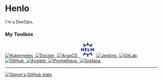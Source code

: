 # Henlo

I'm a DevOps.

### My Toolbox

<p align="left">
  <a href="https://kubernetes.io/">
    <img src="https://cdn.jsdelivr.net/gh/devicons/devicon/icons/kubernetes/kubernetes-plain.svg" alt="Kubernetes" width="50" height="50"/>&nbsp;
  </a><a href="https://www.docker.com/">
    <img src="https://cdn.jsdelivr.net/gh/devicons/devicon/icons/docker/docker-plain.svg" alt="Docker" width="50" height="50"/>&nbsp;
  </a><a href="https://argoproj.github.io/">
    <img src="https://cdn.jsdelivr.net/gh/devicons/devicon/icons/argocd/argocd-original.svg" alt="ArgoCD" width="50" height="50"/>&nbsp;
  </a><a href="https://helm.sh/">
    <img src="https://raw.githubusercontent.com/cncf/artwork/master/projects/helm/icon/color/helm-icon-color.svg" alt="Helm" width="50" height="50"/>
  </a><a href="https://www.jenkins.io/">
    <img src="https://cdn.jsdelivr.net/gh/devicons/devicon/icons/jenkins/jenkins-original.svg" alt="Jenkins" width="50" height="50"/>&nbsp;
  </a><a href="https://www.gitlab.com/">
    <img src="https://cdn.jsdelivr.net/gh/devicons/devicon/icons/gitlab/gitlab-original.svg" alt="GitLab" width="50" height="50"/>&nbsp;
  </a><a href="https://www.github.com/">
    <img src="https://cdn.jsdelivr.net/gh/devicons/devicon/icons/github/github-original.svg" alt="GitHub" width="50" height="50"/>&nbsp;
  </a><a href="https://www.ansible.com/">
    <img src="https://cdn.jsdelivr.net/gh/devicons/devicon/icons/ansible/ansible-original.svg" alt="Ansible" width="50" height="50"/>&nbsp;
  </a><a href="https://www.prometheus.com/">
    <img src="https://cdn.jsdelivr.net/gh/devicons/devicon/icons/prometheus/prometheus-original.svg" alt="Prometheus" width="50" height="50"/>&nbsp;
  </a><a href="https://www.grafana.com/">
    <img src="https://cdn.jsdelivr.net/gh/devicons/devicon/icons/grafana/grafana-original.svg" alt="Grafana" width="50" height="50"/>&nbsp;
  </a>
</p>

---

 [![Simon's GitHub stats](https://github-readme-stats.vercel.app/api?username=simonoscr&show_icons=true&theme=vue-dark&rank_icon=github)](https://github.com/anuraghazra/github-readme-stats)
<!-- [![Top Langs](https://github-readme-stats.vercel.app/api/top-langs/?username=simonoscr&theme=vue-dark&layout=compact)](https://github.com/anuraghazra/github-readme-stats) -->